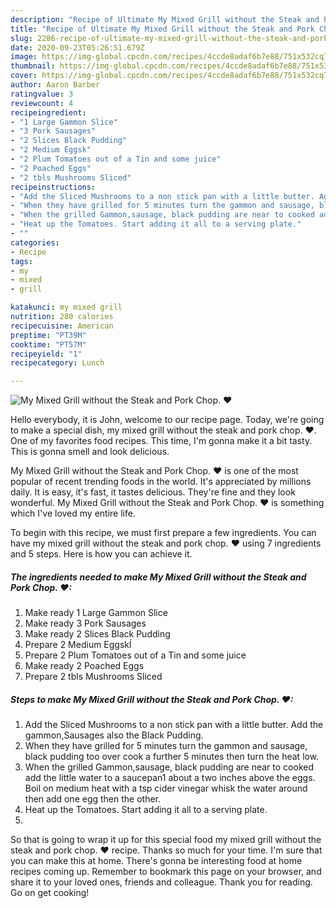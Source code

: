 ```yaml
---
description: "Recipe of Ultimate My Mixed Grill without the Steak and Pork Chop. ❤"
title: "Recipe of Ultimate My Mixed Grill without the Steak and Pork Chop. ❤"
slug: 2286-recipe-of-ultimate-my-mixed-grill-without-the-steak-and-pork-chop
date: 2020-09-23T05:26:51.679Z
image: https://img-global.cpcdn.com/recipes/4ccde8adaf6b7e88/751x532cq70/my-mixed-grill-without-the-steak-and-pork-chop-❤-recipe-main-photo.jpg
thumbnail: https://img-global.cpcdn.com/recipes/4ccde8adaf6b7e88/751x532cq70/my-mixed-grill-without-the-steak-and-pork-chop-❤-recipe-main-photo.jpg
cover: https://img-global.cpcdn.com/recipes/4ccde8adaf6b7e88/751x532cq70/my-mixed-grill-without-the-steak-and-pork-chop-❤-recipe-main-photo.jpg
author: Aaron Barber
ratingvalue: 3
reviewcount: 4
recipeingredient:
- "1 Large Gammon Slice"
- "3 Pork Sausages"
- "2 Slices Black Pudding"
- "2 Medium Eggsk"
- "2 Plum Tomatoes out of a Tin and some juice"
- "2 Poached Eggs"
- "2 tbls Mushrooms Sliced"
recipeinstructions:
- "Add the Sliced Mushrooms to a non stick pan with a little butter. Add the gammon,Sausages also the Black Pudding."
- "When they have grilled for 5 minutes turn the gammon and sausage, black pudding too over cook a further 5 minutes then turn the heat low."
- "When the grilled Gammon,sausage, black pudding are near to cooked add the little water to a saucepan1 about a two inches above the eggs. Boil on medium heat with a tsp cider vinegar whisk the water around then add one egg then the other."
- "Heat up the Tomatoes. Start adding it all to a serving plate."
- ""
categories:
- Recipe
tags:
- my
- mixed
- grill

katakunci: my mixed grill 
nutrition: 280 calories
recipecuisine: American
preptime: "PT39M"
cooktime: "PT57M"
recipeyield: "1"
recipecategory: Lunch

---
```



![My Mixed Grill without the Steak and Pork Chop. ❤](https://img-global.cpcdn.com/recipes/4ccde8adaf6b7e88/751x532cq70/my-mixed-grill-without-the-steak-and-pork-chop-❤-recipe-main-photo.jpg)

Hello everybody, it is John, welcome to our recipe page. Today, we're going to make a special dish, my mixed grill without the steak and pork chop. ❤. One of my favorites food recipes. This time, I'm gonna make it a bit tasty. This is gonna smell and look delicious.

My Mixed Grill without the Steak and Pork Chop. ❤ is one of the most popular of recent trending foods in the world. It's appreciated by millions daily. It is easy, it's fast, it tastes delicious. They're fine and they look wonderful. My Mixed Grill without the Steak and Pork Chop. ❤ is something which I've loved my entire life.




To begin with this recipe, we must first prepare a few ingredients. You can have my mixed grill without the steak and pork chop. ❤ using 7 ingredients and 5 steps. Here is how you can achieve it.

<!--inarticleads1-->

##### The ingredients needed to make My Mixed Grill without the Steak and Pork Chop. ❤:

1. Make ready 1 Large Gammon Slice
1. Make ready 3 Pork Sausages
1. Make ready 2 Slices Black Pudding
1. Prepare 2 Medium Eggskĺ
1. Prepare 2 Plum Tomatoes out of a Tin and some juice
1. Make ready 2 Poached Eggs
1. Prepare 2 tbls Mushrooms Sliced




<!--inarticleads2-->

##### Steps to make My Mixed Grill without the Steak and Pork Chop. ❤:

1. Add the Sliced Mushrooms to a non stick pan with a little butter. Add the gammon,Sausages also the Black Pudding.
1. When they have grilled for 5 minutes turn the gammon and sausage, black pudding too over cook a further 5 minutes then turn the heat low.
1. When the grilled Gammon,sausage, black pudding are near to cooked add the little water to a saucepan1 about a two inches above the eggs. Boil on medium heat with a tsp cider vinegar whisk the water around then add one egg then the other.
1. Heat up the Tomatoes. Start adding it all to a serving plate.
1. 




So that is going to wrap it up for this special food my mixed grill without the steak and pork chop. ❤ recipe. Thanks so much for your time. I'm sure that you can make this at home. There's gonna be interesting food at home recipes coming up. Remember to bookmark this page on your browser, and share it to your loved ones, friends and colleague. Thank you for reading. Go on get cooking!
